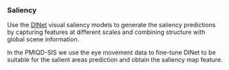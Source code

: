 
### Saliency
Use the [DINet](https://github.com/ysyscool/DINet) visual saliency models to generate the saliency predictions by capturing features at different scales and combining structure with global scene information.


In the PMIQD-SIS we use the eye movement data to fine-tune DINet to be suitable for the salient areas prediction and obtain the saliency map feature.
